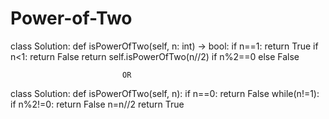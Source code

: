 # Power-of-Two
class Solution:
    def isPowerOfTwo(self, n: int) -> bool:
        if n==1:
            return True
        if n<1:
            return False
        return self.isPowerOfTwo(n//2) if n%2==0 else False
                             
                             OR
                             
class Solution:
    def isPowerOfTwo(self, n):
        if n==0:
            return False
        while(n!=1):
            if n%2!=0:
                return False
            n=n//2
        return True                             
